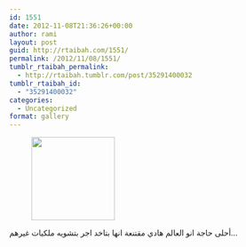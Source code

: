 ```yaml
---
id: 1551
date: 2012-11-08T21:36:26+00:00
author: rami
layout: post
guid: http://rtaibah.com/1551/
permalink: /2012/11/08/1551/
tumblr_rtaibah_permalink:
  - http://rtaibah.tumblr.com/post/35291400032
tumblr_rtaibah_id:
  - "35291400032"
categories:
  - Uncategorized
format: gallery
---
```

<div id='gallery-161' class='gallery galleryid-1551 gallery-columns-3 gallery-size-thumbnail'>
  <figure class='gallery-item'> 
  
  <div class='gallery-icon landscape'>
    <a href='http://139.59.20.41/2012/11/08/1551/attachment/1552/'><img width="150" height="150" src="http://139.59.20.41/wp-content/uploads/2012/11/tumblr_md6uor1sG11qb4qlko1_1280-150x150.jpg" class="attachment-thumbnail size-thumbnail" alt="" srcset="http://139.59.20.41/wp-content/uploads/2012/11/tumblr_md6uor1sG11qb4qlko1_1280-150x150.jpg 150w, http://139.59.20.41/wp-content/uploads/2012/11/tumblr_md6uor1sG11qb4qlko1_1280-300x300.jpg 300w, http://139.59.20.41/wp-content/uploads/2012/11/tumblr_md6uor1sG11qb4qlko1_1280-100x100.jpg 100w, http://139.59.20.41/wp-content/uploads/2012/11/tumblr_md6uor1sG11qb4qlko1_1280.jpg 612w" sizes="100vw" /></a>
  </div></figure>
</div>

أحلى حاجة انو العالم هادي مقتنعة انها بتاخد اجر بتشويه ملكيات غيرهم&#8230;